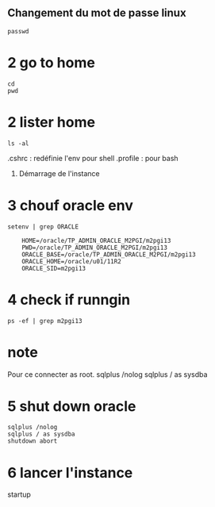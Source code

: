 ## Changement du mot de passe linux
```
passwd
```

# 2 go to home
```
cd
pwd
```

# 2 lister home
```
ls -al
```
.cshrc : redéfinie l'env pour shell
.profile : pour bash


1. Démarrage de l'instance

# 3 chouf oracle env
```
setenv | grep ORACLE
```
        HOME=/oracle/TP_ADMIN_ORACLE_M2PGI/m2pgi13
        PWD=/oracle/TP_ADMIN_ORACLE_M2PGI/m2pgi13
        ORACLE_BASE=/oracle/TP_ADMIN_ORACLE_M2PGI/m2pgi13
        ORACLE_HOME=/oracle/u01/11R2
        ORACLE_SID=m2pgi13

# 4 check if runngin
```
ps -ef | grep m2pgi13
```

# note
Pour ce connecter as root.
    sqlplus /nolog
    sqlplus / as sysdba

# 5 shut down oracle
    sqlplus /nolog
    sqlplus / as sysdba
    shutdown abort

# 6 lancer l'instance

  startup
  
